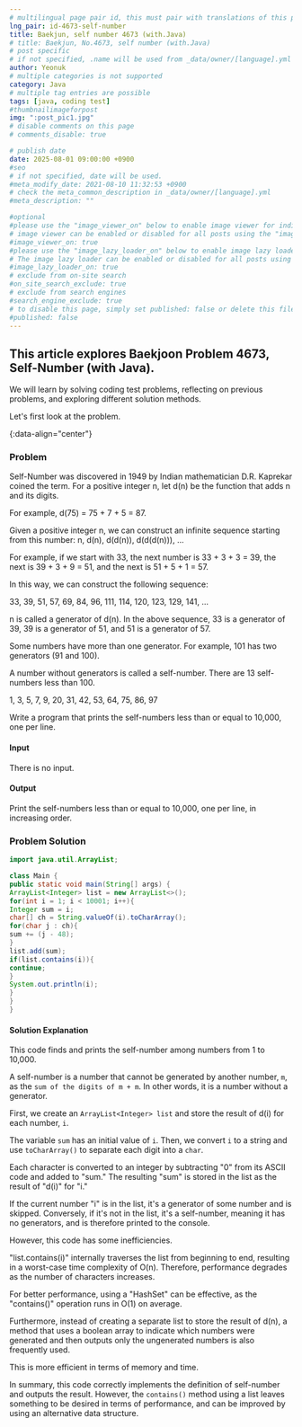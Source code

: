 ```yaml
---
# multilingual page pair id, this must pair with translations of this page. (This name must be unique)
lng_pair: id-4673-self-number
title: Baekjun, self number 4673 (with.Java)
# title: Baekjun, No.4673, self number (with.Java)
# post specific
# if not specified, .name will be used from _data/owner/[language].yml
author: Yeonuk
# multiple categories is not supported
category: Java
# multiple tag entries are possible
tags: [java, coding test]
#thumbnailimageforpost
img: ":post_pic1.jpg"
# disable comments on this page
# comments_disable: true

# publish date
date: 2025-08-01 09:00:00 +0900
#seo
# if not specified, date will be used.
#meta_modify_date: 2021-08-10 11:32:53 +0900
# check the meta_common_description in _data/owner/[language].yml
#meta_description: ""

#optional
#please use the "image_viewer_on" below to enable image viewer for individual pages or posts (_posts/ or [language]/_posts folders).
# image viewer can be enabled or disabled for all posts using the "image_viewer_posts: true" setting in _data/conf/main.yml.
#image_viewer_on: true
#please use the "image_lazy_loader_on" below to enable image lazy loader for individual pages or posts (_posts/ or [language]/_posts folders).
# The image lazy loader can be enabled or disabled for all posts using the "image_lazy_loader_posts: true" setting in _data/conf/main.yml.
#image_lazy_loader_on: true
# exclude from on-site search
#on_site_search_exclude: true
# exclude from search engines
#search_engine_exclude: true
# to disable this page, simply set published: false or delete this file
#published: false
---
```


<!-- outline-start -->

## This article explores Baekjoon Problem 4673, Self-Number (with Java).

We will learn by solving coding test problems, reflecting on previous problems, and exploring different solution methods.

Let's first look at the problem.

{:data-align="center"}

<!-- outline-end -->

### Problem

Self-Number was discovered in 1949 by Indian mathematician D.R. Kaprekar coined the term. For a positive integer n, let d(n) be the function that adds n and its digits.

For example, d(75) = 75 + 7 + 5 = 87.

Given a positive integer n, we can construct an infinite sequence starting from this number: n, d(n), d(d(n)), d(d(d(n))), ...

For example, if we start with 33, the next number is 33 + 3 + 3 = 39, the next is 39 + 3 + 9 = 51, and the next is 51 + 5 + 1 = 57.

In this way, we can construct the following sequence:

33, 39, 51, 57, 69, 84, 96, 111, 114, 120, 123, 129, 141, ...

n is called a generator of d(n). In the above sequence, 33 is a generator of 39, 39 is a generator of 51, and 51 is a generator of 57.

Some numbers have more than one generator. For example, 101 has two generators (91 and 100).

A number without generators is called a self-number. There are 13 self-numbers less than 100.

1, 3, 5, 7, 9, 20, 31, 42, 53, 64, 75, 86, 97

Write a program that prints the self-numbers less than or equal to 10,000, one per line.

#### Input

There is no input.

#### Output

Print the self-numbers less than or equal to 10,000, one per line, in increasing order.

### Problem Solution

```java
import java.util.ArrayList;

class Main {
public static void main(String[] args) {
ArrayList<Integer> list = new ArrayList<>();
for(int i = 1; i < 10001; i++){
Integer sum = i;
char[] ch = String.valueOf(i).toCharArray();
for(char j : ch){
sum += (j - 48);
}
list.add(sum);
if(list.contains(i)){
continue;
}
System.out.println(i);
}
}
}
```

#### Solution Explanation

This code finds and prints the self-number among numbers from 1 to 10,000.

A self-number is a number that cannot be generated by another number, `m`, as the `sum of the digits of m + m`. In other words, it is a number without a generator.

First, we create an `ArrayList<Integer> list` and store the result of d(i) for each number, `i`.

The variable `sum` has an initial value of `i`. Then, we convert `i` to a string and use `toCharArray()` to separate each digit into a `char`.

Each character is converted to an integer by subtracting "0" from its ASCII code and added to "sum." The resulting "sum" is stored in the list as the result of "d(i)" for "i."

If the current number "i" is in the list, it's a generator of some number and is skipped. Conversely, if it's not in the list, it's a self-number, meaning it has no generators, and is therefore printed to the console.

However, this code has some inefficiencies.

"list.contains(i)" internally traverses the list from beginning to end, resulting in a worst-case time complexity of O(n). Therefore, performance degrades as the number of characters increases.

For better performance, using a "HashSet" can be effective, as the "contains()" operation runs in O(1) on average.

Furthermore, instead of creating a separate list to store the result of d(n), a method that uses a boolean array to indicate which numbers were generated and then outputs only the ungenerated numbers is also frequently used.

This is more efficient in terms of memory and time.

In summary, this code correctly implements the definition of self-number and outputs the result. However, the `contains()` method using a list leaves something to be desired in terms of performance, and can be improved by using an alternative data structure.
